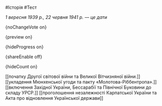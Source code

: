#Історія #Тест

*1 вересня 1939 р., 22 червня 1941 р. — це дати*

{noChangeVote on}

{preview on}

{hideProgress on}

{shareEnable off}

{hideCount on}

[[початку Другої світової війни та Великої Вітчизняної війни.]]
[[укладення Мюнхенської угоди та пакту «Молотова-Ріббентропа».]]
[[включення Західної України, Бессарабії та Північної Буковини до складу УPCP.]]
[[проголошення незалежності Карпатської України та Акта про відновлення Української держави]]
